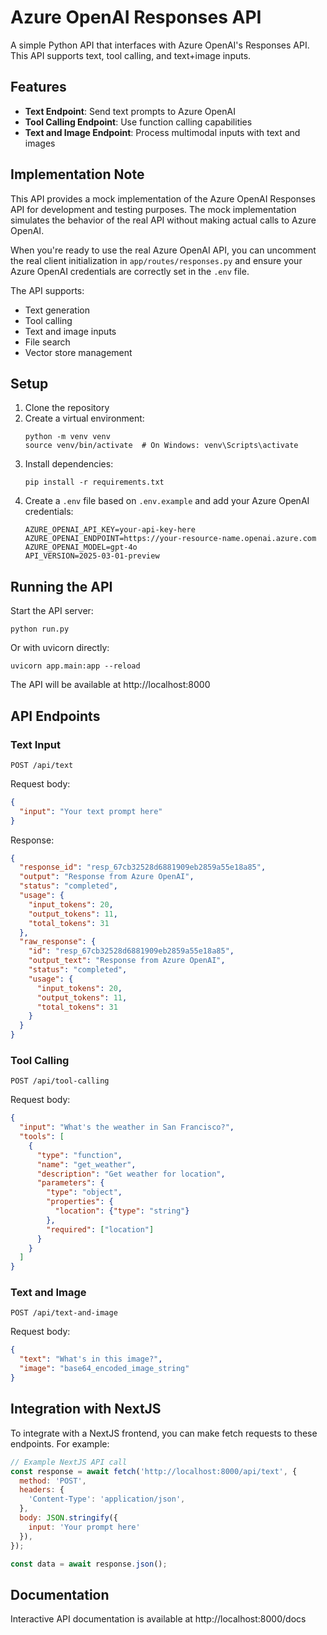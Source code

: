 # Azure OpenAI Responses API

A simple Python API that interfaces with Azure OpenAI's Responses API. This API supports text, tool calling, and text+image inputs.

## Features

- **Text Endpoint**: Send text prompts to Azure OpenAI
- **Tool Calling Endpoint**: Use function calling capabilities
- **Text and Image Endpoint**: Process multimodal inputs with text and images

## Implementation Note

This API provides a mock implementation of the Azure OpenAI Responses API for development and testing purposes. The mock implementation simulates the behavior of the real API without making actual calls to Azure OpenAI.

When you're ready to use the real Azure OpenAI API, you can uncomment the real client initialization in `app/routes/responses.py` and ensure your Azure OpenAI credentials are correctly set in the `.env` file.

The API supports:
- Text generation
- Tool calling
- Text and image inputs
- File search
- Vector store management

## Setup

1. Clone the repository
2. Create a virtual environment:
   ```
   python -m venv venv
   source venv/bin/activate  # On Windows: venv\Scripts\activate
   ```
3. Install dependencies:
   ```
   pip install -r requirements.txt
   ```
4. Create a `.env` file based on `.env.example` and add your Azure OpenAI credentials:
   ```
   AZURE_OPENAI_API_KEY=your-api-key-here
   AZURE_OPENAI_ENDPOINT=https://your-resource-name.openai.azure.com
   AZURE_OPENAI_MODEL=gpt-4o
   API_VERSION=2025-03-01-preview
   ```

## Running the API

Start the API server:

```
python run.py
```

Or with uvicorn directly:

```
uvicorn app.main:app --reload
```

The API will be available at http://localhost:8000

## API Endpoints

### Text Input

```
POST /api/text
```

Request body:
```json
{
  "input": "Your text prompt here"
}
```

Response:
```json
{
  "response_id": "resp_67cb32528d6881909eb2859a55e18a85",
  "output": "Response from Azure OpenAI",
  "status": "completed",
  "usage": {
    "input_tokens": 20,
    "output_tokens": 11,
    "total_tokens": 31
  },
  "raw_response": {
    "id": "resp_67cb32528d6881909eb2859a55e18a85",
    "output_text": "Response from Azure OpenAI",
    "status": "completed",
    "usage": {
      "input_tokens": 20,
      "output_tokens": 11,
      "total_tokens": 31
    }
  }
}
```

### Tool Calling

```
POST /api/tool-calling
```

Request body:
```json
{
  "input": "What's the weather in San Francisco?",
  "tools": [
    {
      "type": "function",
      "name": "get_weather",
      "description": "Get weather for location",
      "parameters": {
        "type": "object",
        "properties": {
          "location": {"type": "string"}
        },
        "required": ["location"]
      }
    }
  ]
}
```

### Text and Image

```
POST /api/text-and-image
```

Request body:
```json
{
  "text": "What's in this image?",
  "image": "base64_encoded_image_string"
}
```

## Integration with NextJS

To integrate with a NextJS frontend, you can make fetch requests to these endpoints. For example:

```javascript
// Example NextJS API call
const response = await fetch('http://localhost:8000/api/text', {
  method: 'POST',
  headers: {
    'Content-Type': 'application/json',
  },
  body: JSON.stringify({
    input: 'Your prompt here'
  }),
});

const data = await response.json();
```

## Documentation

Interactive API documentation is available at http://localhost:8000/docs
